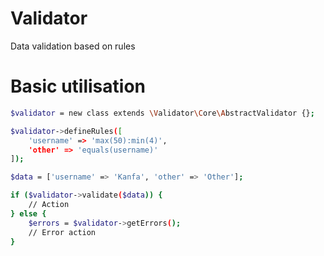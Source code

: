 # Validator
Data validation based on rules

# Basic utilisation
```sh
$validator = new class extends \Validator\Core\AbstractValidator {};

$validator->defineRules([
    'username' => 'max(50):min(4)',
    'other' => 'equals(username)'
]);

$data = ['username' => 'Kanfa', 'other' => 'Other'];

if ($validator->validate($data)) {
    // Action
} else {
    $errors = $validator->getErrors();
    // Error action
}
```